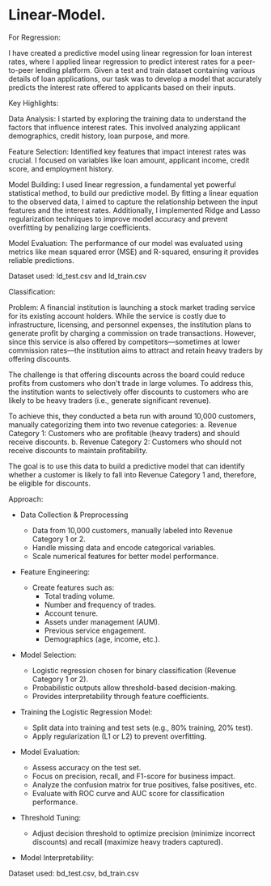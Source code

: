 # Linear-Model.

For Regression:

I have created a predictive model using linear regression for loan interest rates, where I applied linear regression to predict interest rates for a peer-to-peer lending platform. Given a test and train dataset containing various details of loan applications, our task was to develop a model that accurately predicts the interest rate offered to applicants based on their inputs.

Key Highlights:

Data Analysis: I started by exploring the training data to understand the factors that influence interest rates. This involved analyzing applicant demographics, credit history, loan purpose, and more.

Feature Selection: Identified key features that impact interest rates was crucial. I focused on variables like loan amount, applicant income, credit score, and employment history.

Model Building: I used linear regression, a fundamental yet powerful statistical method, to build our predictive model. By fitting a linear equation to the observed data, I aimed to capture the relationship between the input features and the interest rates. Additionally, I implemented Ridge and Lasso regularization techniques to improve model accuracy and prevent overfitting by penalizing large coefficients.

Model Evaluation: The performance of our model was evaluated using metrics like mean squared error (MSE) and R-squared, ensuring it provides reliable predictions.

Dataset used: ld_test.csv and ld_train.csv



Classification:

Problem: A financial institution is launching a stock market trading service for its existing account holders. While the service is costly due to infrastructure, licensing, and personnel expenses, the institution plans to generate profit by charging a commission on trade transactions. However, since this service is also offered by competitors—sometimes at lower commission rates—the institution aims to attract and retain heavy traders by offering discounts. 

The challenge is that offering discounts across the board could reduce profits from customers who don't trade in large volumes. To address this, the institution wants to selectively offer discounts to customers who are likely to be heavy traders (i.e., generate significant revenue). 

To achieve this, they conducted a beta run with around 10,000 customers, manually categorizing them into two revenue categories: 
a. Revenue Category 1: Customers who are profitable (heavy traders) and should receive discounts.
b. Revenue Category 2: Customers who should not receive discounts to maintain profitability.

The goal is to use this data to build a predictive model that can identify whether a customer is likely to fall into Revenue Category 1 and, therefore, be eligible for discounts.


Approach:
- Data Collection & Preprocessing
  - Data from 10,000 customers, manually labeled into Revenue Category 1 or 2.
  - Handle missing data and encode categorical variables.
  - Scale numerical features for better model performance.

- Feature Engineering:
  - Create features such as:
    - Total trading volume.
    - Number and frequency of trades.
    - Account tenure.
    - Assets under management (AUM).
    - Previous service engagement.
    - Demographics (age, income, etc.).

- Model Selection:
  - Logistic regression chosen for binary classification (Revenue Category 1 or 2).
  - Probabilistic outputs allow threshold-based decision-making.
  - Provides interpretability through feature coefficients.

- Training the Logistic Regression Model:
  - Split data into training and test sets (e.g., 80% training, 20% test).
  - Apply regularization (L1 or L2) to prevent overfitting.

- Model Evaluation:
  - Assess accuracy on the test set.
  - Focus on precision, recall, and F1-score for business impact.
  - Analyze the confusion matrix for true positives, false positives, etc.
  - Evaluate with ROC curve and AUC score for classification performance.

- Threshold Tuning:
  - Adjust decision threshold to optimize precision (minimize incorrect discounts) and recall (maximize heavy traders captured).

- Model Interpretability:


Dataset used: bd_test.csv, bd_train.csv
